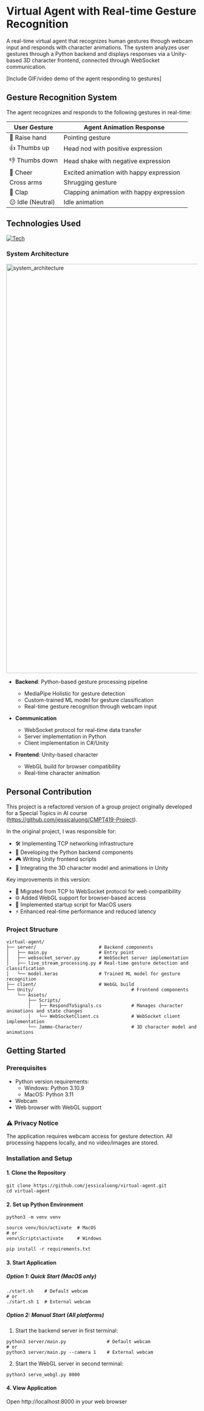 # Virtual Agent with Real-time Gesture Recognition

A real-time virtual agent that recognizes human gestures through webcam input and responds with character animations. The system analyzes user gestures through a Python backend and displays responses via a Unity-based 3D character frontend, connected through WebSocket communication.

[Include GIF/video demo of the agent responding to gestures]

## Gesture Recognition System

The agent recognizes and responds to the following gestures in real-time:

| User Gesture | Agent Animation Response |
| --- | --- |
| 👋 Raise hand | Pointing gesture |
| 👍 Thumbs up | Head nod with positive expression |
| 👎 Thumbs down | Head shake with negative expression |
| 🙌 Cheer | Excited animation with happy expression |
| Cross arms | Shrugging gesture |
| 👏 Clap | Clapping animation with happy expression |
| 😐 Idle (Neutral) | Idle animation |

## Technologies Used 

[![Tech](https://skillicons.dev/icons?i=py,unity,cs)](https://skillicons.dev)

### System Architecture 

<img width="1078" alt="system_architecture" src="https://github.com/user-attachments/assets/bb319ee6-fb17-4658-97e7-a1ad3cf7dde8" />

* **Backend**: Python-based gesture processing pipeline
   * MediaPipe Holistic for gesture detection
   * Custom-trained ML model for gesture classification
   * Real-time gesture recognition through webcam input

* **Communication**
   * WebSocket protocol for real-time data transfer
   * Server implementation in Python
   * Client implementation in C#/Unity

* **Frontend**: Unity-based character 
   * WebGL build for browser compatibility
   * Real-time character animation

## Personal Contribution 

This project is a refactored version of a group project originally developed for a Special Topics in AI course (https://github.com/jessicaluong/CMPT419-Project). 

In the original project, I was responsible for:

- 🛠️ Implementing TCP networking infrastructure
- 🐍 Developing the Python backend components
- 🎮 Writing Unity frontend scripts
- 🤖 Integrating the 3D character model and animations in Unity 

Key improvements in this version:

- 🔄 Migrated from TCP to WebSocket protocol for web compatibility
- 🌐 Added WebGL support for browser-based access
- 🍎 Implemented startup script for MacOS users
- ⚡ Enhanced real-time performance and reduced latency


### Project Structure

```
virtual-agent/
├── server/                       # Backend components
│   ├── main.py                   # Entry point
│   ├── websocket_server.py       # WebSocket server implementation
│   ├── live_stream_processing.py # Real-time gesture detection and classification
│   └── model.keras               # Trained ML model for gesture recognition
├── client/                       # WebGL build
└── Unity/                                    # Frontend components
    └── Assets/
        ├── Scripts/
        │   ├── RespondToSignals.cs           # Manages character animations and state changes
        │   └── WebSocketClient.cs            # WebSocket client implementation
        └── Jammo-Character/                  # 3D character model and animations
```

## Getting Started 

### Prerequisites 
- Python version requirements: 
  - Windows: Python 3.10.9
  - MacOS: Python 3.11
- Webcam 
- Web browser with WebGL support 

### ⚠️ Privacy Notice
The application requires webcam access for gesture detection. All processing happens locally, and no video/images are stored.

### Installation and Setup

#### 1. Clone the Repository
```
git clone https://github.com/jessicaluong/virtual-agent.git
cd virtual-agent
```

#### 2. Set up Python Environment 
```
python3 -m venv venv

source venv/bin/activate  # MacOS
# or
venv\Scripts\activate     # Windows

pip install -r requirements.txt
```

#### 3. Start Application 

##### Option 1: Quick Start (MacOS only)
```
./start.sh    # Default webcam
# or 
./start.sh 1  # External webcam
```

##### Option 2: Manual Start (All platforms)

1. Start the backend server in first terminal:
```
python3 server/main.py               # Default webcam
# or 
python3 server/main.py --camera 1    # External webcam
```
2. Start the WebGL server in second terminal: 
```
python3 serve_webgl.py 8000
```

#### 4. View Application
Open http://localhost:8000 in your web browser
